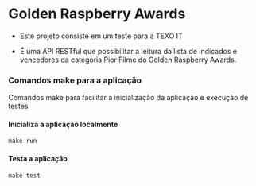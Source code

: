 
# Golden Raspberry Awards

  

- Este projeto consiste em um teste para a TEXO IT

- É uma API RESTful que possibilitar a leitura da lista de indicados e vencedores da categoria Pior Filme do Golden Raspberry Awards.

  

### Comandos make para a aplicação

Comandos make para facilitar a inicialização da aplicação e execução de testes

#### Inicializa a aplicação localmente

    make run

#### Testa a aplicação

    make test

